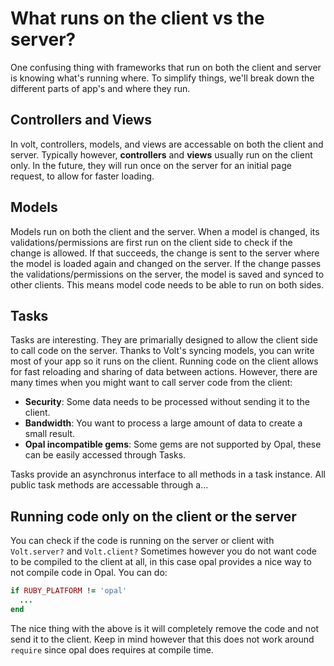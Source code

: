 # What runs on the client vs the server?

One confusing thing with frameworks that run on both the client and server is knowing what's running where.  To simplify things, we'll break down the different parts of app's and where they run.

## Controllers and Views

In volt, controllers, models, and views are accessable on both the client and server.  Typically however, **controllers** and **views** usually run on the client only.  In the future, they will run once on the server for an initial page request, to allow for faster loading.

## Models

Models run on both the client and the server.  When a model is changed, its validations/permissions are first run on the client side to check if the change is allowed.  If that succeeds, the change is sent to the server where the model is loaded again and changed on the server.  If the change passes the validations/permissions on the server, the model is saved and synced to other clients.  This means model code needs to be able to run on both sides.

## Tasks

Tasks are interesting.  They are primarially designed to allow the client side to call code on the server.  Thanks to Volt's syncing models, you can write most of your app so it runs on the client.  Running code on the client allows for fast reloading and sharing of data between actions.  However, there are many times when you might want to call server code from the client:

- **Security**: Some data needs to be processed without sending it to the client.
- **Bandwidth**: You want to process a large amount of data to create a small result.
- **Opal incompatible gems**: Some gems are not supported by Opal, these can be easily accessed through Tasks.

Tasks provide an asynchronus interface to all methods in a task instance.  All public task methods are accessable through a...

## Running code only on the client or the server

You can check if the code is running on the server or client with ```Volt.server?``` and ```Volt.client?```  Sometimes however you do not want code to be compiled to the client at all, in this case opal provides a nice way to not compile code in Opal.  You can do:

```ruby
if RUBY_PLATFORM != 'opal'
  ...
end
```

The nice thing with the above is it will completely remove the code and not send it to the client.  Keep in mind however that this does not work around ```require``` since opal does requires at compile time.
